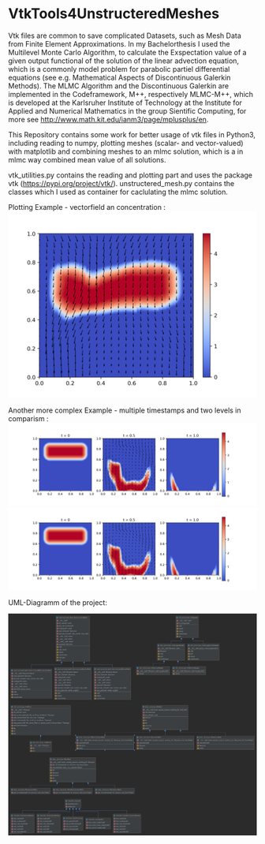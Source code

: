 # VtkTools4UnstructeredMeshes
Vtk files are common to save complicated Datasets, such as Mesh Data from Finite Element Approximations. In my Bachelorthesis I used the Multilevel Monte Carlo Algorithm, to calculate the Exspectation value of a given output functional of the solution of the linear advection equation, which is a commonly model problem for parabolic partiel differential equations (see e.g. Mathematical Aspects of Discontinuous Galerkin Methods). 
The MLMC Algorithm and the Discontinuous Galerkin are implemented in the Codeframework, M++, respectively MLMC-M++, which is developed at the Karlsruher Institute of Technology at the Institute for Applied and Numerical Mathematics in the group Sientific Computing, for more see http://www.math.kit.edu/ianm3/page/mplusplus/en.

This Repository contains some work for better usage of vtk files in Python3, including reading to numpy, plotting meshes (scalar- and vector-valued) with matplotlib and combining meshes to an mlmc solution, which is a in mlmc way combined mean value of all solutions.

vtk_utilities.py contains the reading and plotting part and uses the package vtk (https://pypi.org/project/vtk/).
unstructered_mesh.py contains the classes which I used as container for caclulating the mlmc solution.

Plotting Example - vectorfield an concentration :
![Plotting Example](/plot7.png)

Another more complex Example - multiple timestamps and two levels in comparism :
![Another more complex Example](/sample_7_0.png)
![](/sample_coarse_7_0.png)

UML-Diagramm of the project:

![UML Diagramm](/klassenuml3.png)

